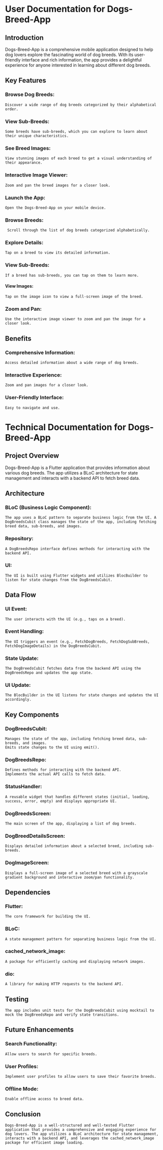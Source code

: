# User Documentation for Dogs-Breed-App
## Introduction

Dogs-Breed-App is a comprehensive mobile application designed to help dog lovers explore the fascinating world of dog breeds. With its user-friendly interface and rich information, the app provides a delightful experience for anyone interested in learning about different dog breeds.

## Key Features

### Browse Dog Breeds: 
    Discover a wide range of dog breeds categorized by their alphabetical order.
### View Sub-Breeds: 
    Some breeds have sub-breeds, which you can explore to learn about their unique characteristics.
### See Breed Images: 
    View stunning images of each breed to get a visual understanding of their appearance.
### Interactive Image Viewer: 
    Zoom and pan the breed images for a closer look.

### Launch the App: 
    Open the Dogs-Breed-App on your mobile device.
### Browse Breeds: 
     Scroll through the list of dog breeds categorized alphabetically.
### Explore Details: 
    Tap on a breed to view its detailed information.
### View Sub-Breeds: 
    If a breed has sub-breeds, you can tap on them to learn more.
#### View Images: 
    Tap on the image icon to view a full-screen image of the breed.
### Zoom and Pan:
    Use the interactive image viewer to zoom and pan the image for a closer look.

## Benefits
### Comprehensive Information: 
    Access detailed information about a wide range of dog breeds.
### Interactive Experience: 
    Zoom and pan images for a closer look.
### User-Friendly Interface: 
    Easy to navigate and use.


# Technical Documentation for Dogs-Breed-App
## Project Overview

Dogs-Breed-App is a Flutter application that provides information about various dog breeds. The app utilizes a BLoC architecture for state management and interacts with a backend API to fetch breed data.

## Architecture

### BLoC (Business Logic Component): 
    The app uses a BLoC pattern to separate business logic from the UI. A DogBreedsCubit class manages the state of the app, including fetching breed data, sub-breeds, and images.
### Repository: 
    A DogBreedsRepo interface defines methods for interacting with the backend API.
### UI: 
    The UI is built using Flutter widgets and utilizes BlocBuilder to listen for state changes from the DogBreedsCubit.

## Data Flow

### UI Event: 
    The user interacts with the UI (e.g., taps on a breed).
### Event Handling: 
    The UI triggers an event (e.g., FetchDogBreeds, FetchDogSubBreeds, FetchDogImageDetails) in the DogBreedsCubit.
### State Update: 
    The DogBreedsCubit fetches data from the backend API using the DogBreedsRepo and updates the app state.
### UI Update: 
    The BlocBuilder in the UI listens for state changes and updates the UI accordingly.

## Key Components

### DogBreedsCubit:
    Manages the state of the app, including fetching breed data, sub-breeds, and images.
    Emits state changes to the UI using emit().
### DogBreedsRepo:
    Defines methods for interacting with the backend API.
    Implements the actual API calls to fetch data.
### StatusHandler:
    A reusable widget that handles different states (initial, loading, success, error, empty) and displays appropriate UI.
### DogBreedsScreen:
    The main screen of the app, displaying a list of dog breeds.
### DogBreedDetailsScreen:
    Displays detailed information about a selected breed, including sub-breeds.
### DogImageScreen:
    Displays a full-screen image of a selected breed with a grayscale gradient background and interactive zoom/pan functionality.

## Dependencies

### Flutter: 
    The core framework for building the UI.
### BLoC: 
    A state management pattern for separating business logic from the UI.
### cached_network_image: 
    A package for efficiently caching and displaying network images.
### dio: 
    A library for making HTTP requests to the backend API.

## Testing
    The app includes unit tests for the DogBreedsCubit using mocktail to mock the DogBreedsRepo and verify state transitions.


## Future Enhancements
### Search Functionality: 
    Allow users to search for specific breeds.
### User Profiles: 
    Implement user profiles to allow users to save their favorite breeds.
### Offline Mode: 
    Enable offline access to breed data.

## Conclusion
    Dogs-Breed-App is a well-structured and well-tested Flutter application that provides a comprehensive and engaging experience for dog lovers. The app utilizes a BLoC architecture for state management, interacts with a backend API, and leverages the cached_network_image package for efficient image loading.

